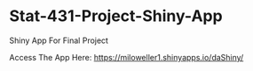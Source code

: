 # Stat-431-Project-Shiny-App
Shiny App For Final Project


Access The App Here: https://miloweller1.shinyapps.io/daShiny/
